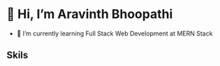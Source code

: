 # 👋 Hi, I’m Aravinth Bhoopathi
* 🌱 I’m currently learning Full Stack Web Development at MERN Stack

## Skils


<!---
Aravinth-Bhoopathi/Aravinth-Bhoopathi is a ✨ special ✨ repository because its `README.md` (this file) appears on your GitHub profile.
You can click the Preview link to take a look at your changes.
--->
